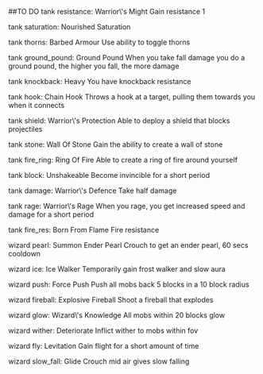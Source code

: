 ##TO DO
tank resistance: Warrior\\\'s Might
Gain resistance 1

tank saturation: Nourished
Saturation

tank thorns: Barbed Armour
Use ability to toggle thorns

tank ground_pound: Ground Pound
When you take fall damage you do a ground pound, the higher you fall, the more damage

tank knockback: Heavy
You have knockback resistance

tank hook: Chain Hook
Throws a hook at a target, pulling them towards you when it connects

tank shield: Warrior\\\'s Protection
Able to deploy a shield that blocks projectiles

tank stone: Wall Of Stone
Gain the ability to create a wall of stone

tank fire_ring: Ring Of Fire
Able to create a ring of fire around yourself

tank block: Unshakeable
Become invincible for a short period

tank damage: Warrior\\\'s Defence
Take half damage

tank rage: Warrior\\\'s Rage
When you rage, you get increased speed and damage for a short period

tank fire_res: Born From Flame
Fire resistance

wizard pearl: Summon Ender Pearl
Crouch to get an ender pearl, 60 secs cooldown

wizard ice: Ice Walker
Temporarily gain frost walker and slow aura

wizard push: Force Push
Push all mobs back 5 blocks in a 10 block radius

wizard fireball: Explosive Fireball
Shoot a fireball that explodes

wizard glow: Wizard\\\'s Knowledge
All mobs within 20 blocks glow

wizard wither: Deteriorate
Inflict wither to mobs within fov

wizard fly: Levitation
Gain flight for a short amount of time

wizard slow_fall: Glide
Crouch mid air gives slow falling

